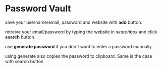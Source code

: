 # Password Vault
save your username/email, password and website with **add** button.

retreive your email/password by typing the website in *searchbox* and click **search** button.

use **generate password** if you don't want to enter a password manually.

using generate also copies the password to clipboard. Same is the case with search button.
